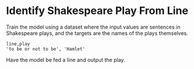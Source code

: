 # Identify Shakespeare Play From Line
Train the model using a dataset where the input values are sentences in Shakespeare plays, and the targets are the names of the plays themselves.  

```
line,play
'to be or not to be', 'Hamlet'
```

Have the model be fed a line and output the play.
